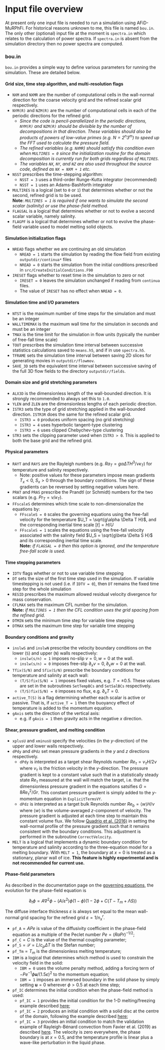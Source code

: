 # Input file overview

At present only one input file is needed to run a simulation using AFiD-MuRPhFi.
For historical reasons unknown to me, this file is named `bou.in`.
The only other (optional) input file at the moment is `spectra.in` which relates to the calculation of power spectra.
If `spectra.in` is absent from the simulation directory then no power spectra are computed.

### bou.in

`bou.in` provides a simple way to define various parameters for running the simulation.
These are detailed below.

#### Grid size, time step algorithm, and multi-resolution flags
- `NXM` and `NXMR` are the number of computational cells in the wall-normal direction for the coarse velocity grid and the refined scalar grid respectively.
- `NYM(R)` and `NZM(R)` are the number of computational cells in each of the periodic directions for the refined grid.
    - *Since the code is pencil-parallelized in the periodic directions, `NYM(R)` and `NZM(R)` should be divisible by the number of decompositions in that direction.
    These variables should also be products of powers of low-value primes (e.g. $N=2^n 3^m$) to speed up the FFT used to calculate the pressure field.*
    - *The refined variables (e.g. `NXMR`) should satisfy this condition even when `MULTIRES = 0` since the initialization routine for the domain decomposition is currently run for both grids regardless of `MULTIRES`.*
    - *The variables `NX`, `NY`, and `NZ` are also used throughout the source code, defined as `NX = NXM + 1` etc.*
- `NSST` prescribes the time-stepping algorithm:
    - `NSST = 3` uses a third-order Runge-Kutta integrator (recommended)
    - `NSST = 1` uses an Adams-Bashforth integrator
- `MULTIRES` is a logical (set to `0` or `1`) that determines whether or not the second, refined grid is to be used.  
**Note**: *`MULTIRES = 1` is required if one wants to simulate the second scalar (salinity) or use the phase-field method.*
- `FLAGSAL` is a logical that determines whether or not to evolve a second scalar variable, namely salinity.
- `FLAGPF` is a logical that determines whether or not to evolve the phase-field variable used to model melting solid objects.

#### Simulation initialization flags
- `NREAD` flags whether we are continuing an old simulation
    - `NREAD = 1` starts the simulation by reading the flow field from existing `outputdir/continua*` files
    - `NREAD = 0` starts the simulation from the initial conditions prescribed in `src/CreateInitialConditions.F90`
- `IRESET` flags whether to reset time in the simulation to zero or not
    - `IRESET = 0` leaves the simulation unchanged if reading from `continua` files. 
    - The value of `IRESET` has no effect when `NREAD = 0`.

#### Simulation time and I/O parameters
- `NTST` is the maximum number of time steps for the simulation and must be an integer
- `WALLTIMEMAX` is the maximum wall time for the simulation in seconds and must be an integer
- `TMAX` is the time limit for the simulation in flow units (typically the number of free-fall time scale)
- `TOUT` prescribes the simulation time interval between successive statistics calculations saved to `means.h5`, and if in use `spectra.h5`.
- `TFRAME` sets the simulation time interval between saving 2D slices for generating movies in `outputdir/flowmov`.
- `SAVE_3D` sets the equivalent time interval between successive saving of the full 3D flow fields to the directory `outputdir/fields`.

#### Domain size and grid stretching parameters
- `ALX3D` is the dimensionless length of the wall-bounded direction. It is strongly recommended to always set this to `1.0`.
- `YLEN` and `ZLEN` are the dimensionless lengths of each periodic direction.
- `ISTR3` sets the type of grid stretching applied in the wall-bounded direction. `ISTR3R` does the same for the refined scalar grid.
    - `ISTR3 = 0` produces uniform spacing (no grid stretching)
    - `ISTR3 = 4` uses hyperbolic tangent-type clustering
    - `ISTR3 = 6` uses clipped Chebychev-type clustering
- `STR3` sets the clipping parameter used when `ISTR3 > 0`. This is applied to both the base grid and the refined grid.

#### Physical parameters
- `RAYT` and `RAYS` are the Rayleigh numbers (e.g. $Ra_T = g\alpha \Delta T H^3 /\nu \kappa_T$) for temperature and salinity respectively.
    - Note: positive values for these parameters impose mean gradients $T_x < 0, \ S_x > 0$ through the boundary conditions. The sign of these gradients can be reversed by setting negative values here.
- `PRAT` and `PRAS` prescribe the Prandtl (or Schmidt) numbers for the two scalars (e.g. $Pr_T = \nu/\kappa_T$).
- `FFscaleS` determines which time scale to non-dimensionalize the equations by:
    - `FFscaleS = 0` scales the governing equations using the free-fall velocity for the temperature $U_T = \sqrt{g\alpha \Delta T H}$, and the corresponding inertial time scale $[t] = H/U$
    - `FFscaleS = 1` scales the equations using the free-fall velocity associated with the salinity field $U_S = \sqrt{g\beta \Delta S H}$ and its corresponding inertial time scale.  
    **Note:** *if `FLAGSAL = 0` then this option is ignored, and the temperature free-fall scale is used.*

#### Time stepping parameters
- `IDTV` flags whether or not to use variable time stepping
- `DT` sets the size of the first time step used in the simulation. If variable timestepping is not used (i.e. if `IDTV = 0`), then `DT` remains the fixed time step for the whole simulation
- `RESID` prescribes the maximum allowed residual velocity divergence for mass conservation.
- `CFLMAX` sets the maximum CFL number for the simulation.  
**Note:** *if `MULTIRES = 1` then the CFL condition uses the grid spacing from the refined grid.*
- `DTMIN` sets the minimum time step for variable time stepping
- `DTMAX` sets the maximum time step for variable time stepping

#### Boundary conditions and gravity
- `inslwS` and `inslwN` prescribe the velocity boundary conditions on the lower (`S`) and upper (`N`) walls respectively:
    - `inslw(s/n) = 1` imposes no-slip $v = 0, w = 0$ at the wall.
    - `inslw(s/n) = 0` imposes free-slip $\partial_x v = 0, \partial_x w = 0$ at the wall.
- `Tfix(S/N)` and `Sfix(S/N)` prescribe the boundary conditions for temperature and salinity at each wall:
    - `(T/S)fix(S/N) = 1` imposes fixed values, e.g. $T = \pm 0.5$. These values are set in the subroutines `SetTempBCs` and `SetSalBCs` respectively.
    - `(T/S)fix(S/N) = 0` imposes no flux, e.g. $\partial_x T = 0$.
- `active_T(S)` is a flag determining whether each scalar is active or passive. That is, if `active_T = 1` then the buoyancy effect of temperature is added to the momentum equation.
- `gAxis` sets the direction of the vertical axis:
    - e.g. if `gAxis = 1` then gravity acts in the negative $x$ direction.

#### Shear, pressure gradient, and melting condition
- `xplusU` and `xminusU` specify the velocities (in the $y$-direction) of the upper and lower walls respectively.
- `dPdy` and `dPdz` set mean pressure gradients in the $y$ and $z$ directions respectively.
    - `dPdy` is interpreted as a target shear Reynolds number $Re_\tau = v_\tau H/2\nu$ where $v_\tau$ is the friction velocity in the $y$-direction. The pressure gradient is kept to a constant value such that in a statistically steady state $Re_\tau$ measured at the wall will match the target, i.e. that the dimensionless pressure gradient in the equations satsifies $G=8 Re_\tau^2/Gr$. This constant pressure gradient is simply added to the $y$-momentum equation in `ExplicitTermsVY`.
    - `dPdz` is interpreted as a target bulk Reynolds number $Re_b=\langle w \rangle H/\nu$ where $\langle w\rangle$ is the volume-averaged $z$-component of velocity. The pressure gradient is adjusted at each time step to maintain this constant volume flux. We follow [Quadrio et al. (2016)](https://doi.org/10.1016/j.euromechflu.2015.09.005) in setting the wall-normal profile of the pressure gradient such that it remains consistent with the boundary conditions. This adjustment is performed in the subroutine `CorrectVelocity`.
- `MELT` is a logical that implements a dynamic boundary condition for temperature and salinity according to the three-equation model for a melting boundary. With `MELT = 1`, the boundary at $x=0$ is treated as a stationary, planar wall of ice. **This feature is highly experimental and is not recommended for current use.**

#### Phase-field parameters
As described in the documentation page on the [governing equations](../equations), the evolution for the phase-field equation is

$$
\partial_t \phi = A\nabla^2 \phi - (A/\varepsilon^2) \phi (1-\phi)(1-2\phi+C(T-T_m + \Lambda S))
$$

The diffuse interface thickness $\varepsilon$ is always set equal to the mean wall-normal grid spacing for the refined grid $\varepsilon = 1/n_x^r$.

- `pf_A`$=A Pe$ is value of the diffusivity coefficient in the phase-field equation as a multiple of the Peclet number $Pe=(RaPr)^{-1/2}$;
- `pf_C`$=C$ is the value of the thermal coupling parameter;
- `pf_S`$=\mathcal{S}=L/c_p\Delta T$ is the Stefan number;
- `pf_Tm`$=T_m$ is the dimensionless melting temperature;
- `IBM` is a logical that determines which method is used to constrain the velocity field in the solid:
    - `IBM = 0` uses the volume penalty method, adding a forcing term of $-{Pe}^{-1} \phi \boldsymbol{u}/(1.5\varepsilon)^2$ to the momentum equation;
    - `IBM = 1` imposes an immersed boundary in the solid phase by simply setting $\boldsymbol{u} = 0$ wherever $\phi>0.5$ at each time step;
- `pf_IC` determines the initial condition when the phase-field method is used:
    - `pf_IC = 1` provides the initial condition for the 1-D melting/freezing example described [here](../examples/stefan#1-d-solidification-from-a-cooled-boundary);
    - `pf_IC = 2` produces an initial condition with a solid disc at the centre of the domain, following the example described [here](../examples/stefan/#axisymmetric-melting-of-a-solid-disc-in-2-d);
    - `pf_IC = 3` provides an initial condition to match the validation example of Rayleigh-Bénard convection from Favier et al. (2019) as described [here](../examples/coupled_flows/#2-d-rayleigh-benard-with-a-melting-boundary). The velocity is zero everywhere, the phase boundary is at $x=0.5$, and the temperature profile is linear plus a wave-like perturbation in the liquid phase.